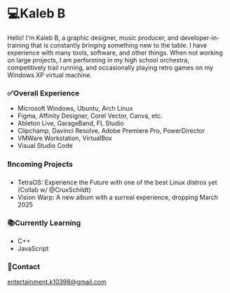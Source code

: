 # 💻Kaleb B
Hello! I'm Kaleb B, a graphic designer, music producer, and developer-in-training that is constantly bringing something new to the table. I have experience with many tools, software, and other things. When not working on large projects, I am performing in my high school orchestra, competitively trail running, and occasionally playing retro games on my Windows XP virtual machine.

### ✅Overall Experience
- Microsoft Windows, Ubuntu, Arch Linux
- Figma, Affinity Designer, Corel Vector, Canva, etc.
- Ableton Live, GarageBand, FL Studio
- Clipchamp, Davinci Resolve, Adobe Premiere Pro, PowerDirector
- VMWare Workstation, VirtualBox
- Visual Studio Code

### ❗Incoming Projects
- TetraOS: Experience the Future with one of the best Linux distros yet (Collab w/ @CruxSchildt)
- Vision Warp: A new album with a surreal experience, dropping March 2025

### 📚Currently Learning
- C++
- JavaScript

### 🪪Contact
entertainment.k10398@gmail.com
